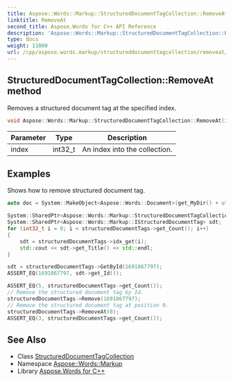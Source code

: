 ```yaml
---
title: Aspose::Words::Markup::StructuredDocumentTagCollection::RemoveAt method
linktitle: RemoveAt
second_title: Aspose.Words for C++ API Reference
description: 'Aspose::Words::Markup::StructuredDocumentTagCollection::RemoveAt method. Removes a structured document tag at the specified index in C++.'
type: docs
weight: 11000
url: /cpp/aspose.words.markup/structureddocumenttagcollection/removeat/
---
```

## StructuredDocumentTagCollection::RemoveAt method


Removes a structured document tag at the specified index.

```cpp
void Aspose::Words::Markup::StructuredDocumentTagCollection::RemoveAt(int32_t index)
```


| Parameter | Type | Description |
| --- | --- | --- |
| index | int32_t | An index into the collection. |

## Examples



Shows how to remove structured document tag. 
```cpp
auto doc = System::MakeObject<Aspose::Words::Document>(get_MyDir() + u"Structured document tags.docx");

System::SharedPtr<Aspose::Words::Markup::StructuredDocumentTagCollection> structuredDocumentTags = doc->get_Range()->get_StructuredDocumentTags();
System::SharedPtr<Aspose::Words::Markup::IStructuredDocumentTag> sdt;
for (int32_t i = 0; i < structuredDocumentTags->get_Count(); i++)
{
    sdt = structuredDocumentTags->idx_get(i);
    std::cout << sdt->get_Title() << std::endl;
}

sdt = structuredDocumentTags->GetById(1691867797);
ASSERT_EQ(1691867797, sdt->get_Id());

ASSERT_EQ(5, structuredDocumentTags->get_Count());
// Remove the structured document tag by Id.
structuredDocumentTags->Remove(1691867797);
// Remove the structured document tag at position 0.
structuredDocumentTags->RemoveAt(0);
ASSERT_EQ(3, structuredDocumentTags->get_Count());
```

## See Also

* Class [StructuredDocumentTagCollection](../)
* Namespace [Aspose::Words::Markup](../../)
* Library [Aspose.Words for C++](../../../)
